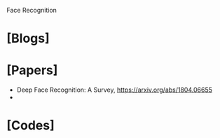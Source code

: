 Face Recognition

# [Blogs]


# [Papers]
+ Deep Face Recognition: A Survey, https://arxiv.org/abs/1804.06655
+ 


# [Codes]

